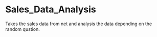 # Sales_Data_Analysis
Takes the sales data from net and analysis the data depending on the random qustion.
